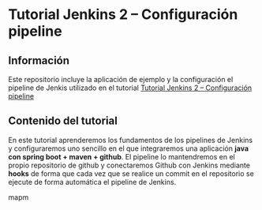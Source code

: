 # Tutorial Jenkins 2 – Configuración pipeline


## Información
Este repositorio incluye la aplicación de ejemplo y la configuración el pipeline de Jenkis utilizado en el tutorial [Tutorial Jenkins 2 – Configuración pipeline](http://dmunozfer.es/tutorial-jenkins-2-configuracion-pipeline)

## Contenido del tutorial

En este tutorial aprenderemos los fundamentos de los pipelines de Jenkins y configuraremos uno sencillo en el que integraremos una aplicación **java con spring boot + maven + github**. El pipeline lo mantendremos en el propio repositorio de github y conectaremos Github con Jenkins mediante **hooks** de forma que cada vez que se realice un commit en el repositorio se ejecute de forma automática el pipeline de Jenkins.

mapm
